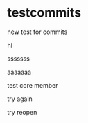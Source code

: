 testcommits
===========

new test for commits

hi


sssssss

aaaaaaa

test core member

try again

try reopen
